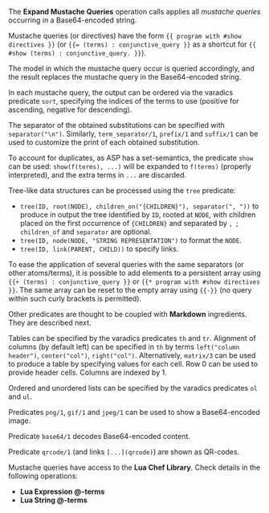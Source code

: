 The **Expand Mustache Queries** operation calls applies all *mustache queries* occurring in a Base64-encoded string.

Mustache queries (or directives) have the form 
`{{ program with #show directives }}`
(or `{{= (terms) : conjunctive_query }}` as a shortcut for `{{ #show (terms) : conjunctive_query. }}`).

The model in which the mustache query occur is queried accordingly, and the result replaces the mustache query in the Base64-encoded string.

In each mustache query, the output can be ordered via the varadics predicate `sort`, specifying the indices of the terms to use (positive for ascending, negative for descending).

The separator of the obtained substitutions can be specified with `separator("\n")`. Similarly, `term_separator/1`, `prefix/1` and `suffix/1` can be used to customize the print of each obtained substitution.

To account for duplicates, as ASP has a set-semantics, the predicate `show` can be used:
`show(f(terms), ...)` will be expanded to `f(terms)` (properly interpreted), and the extra terms in `...` are discarded. 

Tree-like data structures can be processed using the `tree` predicate:
- `tree(ID, root(NODE), children_on("{CHILDREN}"), separator(", "))` to produce in output the tree identified by `ID`, rooted at `NODE`, with children placed on the first occurrence of `{CHILDREN}` and separated by `, `; `children_of` and `separator` are optional. 
- `tree(ID, node(NODE, "STRING REPRESENTATION")` to format the `NODE`.
- `tree(ID, link(PARENT, CHILD))` to specify links.

To ease the application of several queries with the same separators (or other atoms/terms), it is possible to add elements to a persistent array using 
`{{+ (terms) : conjunctive_query }}` or
`{{* program with #show directives }}`.
The same array can be reset to the empty array using 
`{{-}}` (no query within such curly brackets is permitted).

Other predicates are thought to be coupled with **Markdown** ingredients.
They are described next.

Tables can be specified by the varadics predicates `th` and `tr`. 
Alignment of columns (by default left) can be specified in `th` by terms `left("column header")`, `center("col")`, `right("col")`. 
Alternatively, `matrix/3` can be used to produce a table by specifying values for each cell. 
Row 0 can be used to provide header cells. 
Columns are indexed by 1.

Ordered and unordered lists can be specified by the varadics predicates `ol` and `ul`.

Predicates `png/1`, `gif/1` and `jpeg/1` can be used to show a Base64-encoded image.

Predicate `base64/1` decodes Base64-encoded content.

Predicate `qrcode/1` (and links `[...](qrcode)`) are shown as QR-codes.

Mustache queries have access to the **Lua Chef Library**.
Check details in the following operations:
- **Lua Expression @-terms**
- **Lua String @-terms**
